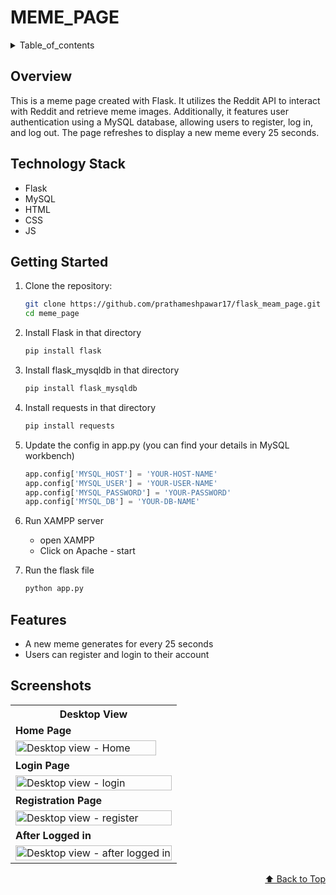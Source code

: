 <div id="top"></div>

# MEME_PAGE

<details>
<summary>Table_of_contents</summary>

-   [Overview](#overview)
-   [Technology Stack](#technology-stack)
-   [Getting Started](#getting-started)
-   [Features](#features)
-   [Screenshots](#screenshots)

</details>

## Overview
This is a meme page created with Flask. It utilizes the Reddit API to interact with Reddit and retrieve meme images. Additionally, it features user authentication using a MySQL database, allowing users to register, log in, and log out. The page refreshes to display a new meme every 25 seconds.

## Technology Stack

- Flask
- MySQL
- HTML
- CSS
- JS

## Getting Started

1. Clone the repository:
   ```bash
   git clone https://github.com/prathameshpawar17/flask_meam_page.git
   cd meme_page
   ```

2. Install Flask in that directory
   ```bash
   pip install flask
   ```

3. Install flask_mysqldb in that directory
   ```bash
   pip install flask_mysqldb
   ```

4. Install requests in that directory
   ```bash
   pip install requests
   ```

5. Update the config in app.py (you can find your details in MySQL workbench)

    ```python
    app.config['MYSQL_HOST'] = 'YOUR-HOST-NAME'
    app.config['MYSQL_USER'] = 'YOUR-USER-NAME'
    app.config['MYSQL_PASSWORD'] = 'YOUR-PASSWORD'
    app.config['MYSQL_DB'] = 'YOUR-DB-NAME'
    ```

6. Run XAMPP server
    - open XAMPP
    - Click on Apache - start

7. Run the flask file
    ```bash
    python app.py
    ```

## Features

- A new meme generates for every 25 seconds
- Users can register and login to their account

## Screenshots

<table>
    <tr>
        <th>Desktop View</th>
    </tr>
    <tr>
      <td style="text-align: left;font-weight: bold;">
      Home Page
      </td>
    </tr>
    <tr>
        <td>
            <img src="" width="95%" title="Desktop view - Home"/>
        </td>
    </tr>
    <tr>
      <td style="text-align: left;font-weight: bold;">
      Login Page
      </td>
    </tr>
    <tr>
        <td>
            <img src="" width="100%" title="Desktop view - login"/>
        </td>
    </tr>
    <tr>
      <td style="text-align: left;font-weight: bold;">
      Registration Page
      </td>
    </tr>
    <tr>
        <td>
            <img src="" width="100%" title="Desktop view - register"/>
        </td>
    </tr>
    <tr>
      <td style="text-align: left;font-weight: bold;">
      After Logged in
      </td>
    </tr>
    <tr>
        <td>
            <img src="" width="100%" title="Desktop view - after logged in"/>
        </td>
    </tr>
</table>

<p align="right"><a href="#top">⬆️ Back to Top</a></p>